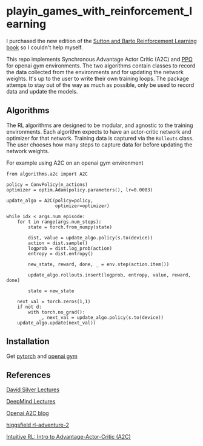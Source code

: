 # playin_games_with_reinforcement_learning

I purchased the new edition of the [Sutton and Barto Reinforcement Learning book](http://incompleteideas.net/book/the-book-2nd.html) so I couldn't help myself. 

This repo implements Synchronous Advantage Actor Critic (A2C) and [PPO](https://arxiv.org/pdf/1707.06347.pdf) for openai gym environments. The two algorithms contain classes to record the data collected from the environments and for updating the network weights. It's up to the user to write their own training loops. The package attemps to stay out of the way as much as possible, only be used to record data and update the models. 

## Algorithms

The RL algorithms are designed to be modular, and agnostic to the training environments. Each algorithm expects to have an actor-critic network and optimizer for that network. Training data is captured via the `Rollouts` class. The user chooses how many steps to capture data for before updating the network weights. 

For example using A2C on an openai gym environment

```
from algorithms.a2c import A2C

policy = ConvPolicy(n_actions)
optimizer = optim.Adam(policy.parameters(), lr=0.0003)

update_algo = A2C(policy=policy, 
                  optimizer=optimizer)

while idx < args.num_episode:
    for t in range(args.num_steps):
        state = torch.from_numpy(state)

        dist, value = update_algo.policy(s.to(device))
        action = dist.sample()
        logprob = dist.log_prob(action)
        entropy = dist.entropy()

        new_state, reward, done, _ = env.step(action.item())

        update_algo.rollouts.insert(logprob, entropy, value, reward, done)

        state = new_state
    
    next_val = torch.zeros(1,1)
    if not d:
        with torch.no_grad():
            _, next_val = update_algo.policy(s.to(device))
    update_algo.update(next_val))
```

## Installation

Get [pytorch](https://pytorch.org/) and [openai gym](https://gym.openai.com/)

## References

[David Silver Lectures](https://www.youtube.com/playlist?list=PLqYmG7hTraZDM-OYHWgPebj2MfCFzFObQ)

[DeepMind Lectures](https://www.youtube.com/playlist?list=PLqYmG7hTraZDNJre23vqCGIVpfZ_K2RZs)

[Openai A2C blog](https://blog.openai.com/baselines-acktr-a2c/#a2canda3c)

[higgsfield rl-adventure-2](https://github.com/higgsfield/RL-Adventure-2/blob/master/1.actor-critic.ipynb)

[Intuitive RL: Intro to Advantage-Actor-Critic (A2C)](https://hackernoon.com/intuitive-rl-intro-to-advantage-actor-critic-a2c-4ff545978752)